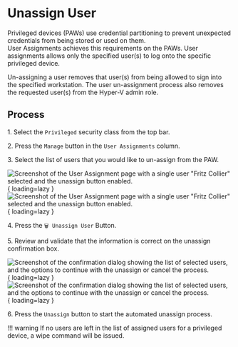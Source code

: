 # Unassign User

Privileged devices (PAWs) use credential partitioning to prevent unexpected credentials from being stored or used on them.  
User Assignments achieves this requirements on the PAWs. User assignments allows only the specified user(s) to log onto the specific privileged device.

Un-assigning a user removes that user(s) from being allowed to sign into the specified workstation.
The user un-assignment process also removes the requested user(s) from the Hyper-V admin role.

## Process

1\. Select the `Privileged` security class from the top bar.

2\. Press the `Manage` button in the `User Assignments` column.

3\. Select the list of users that you would like to un-assign from the PAW.

![Screenshot of the User Assignment page with a single user "Fritz Collier" selected and the unassign button enabled.](/assets/Images/Screenshots/Select-User-to-Unassign-Light.png#only-light){ loading=lazy }
![Screenshot of the User Assignment page with a single user "Fritz Collier" selected and the unassign button enabled.](/assets/Images/Screenshots/Select-User-to-Unassign-Dark.png#only-dark){ loading=lazy }

4\. Press the `🗑️ Unassign User` Button.

5\. Review and validate that the information is correct on the unassign confirmation box.

![Screenshot of the confirmation dialog showing the list of selected users, and the options to continue with the unassign or cancel the process.](/assets/Images/Screenshots/Confirm-Unassign-Light.png#only-light){ loading=lazy }
![Screenshot of the confirmation dialog showing the list of selected users, and the options to continue with the unassign or cancel the process.](/assets/Images/Screenshots/Confirm-Unassign-Dark.png#only-dark){ loading=lazy }

6\. Press the `Unassign` button to start the automated unassign process.

!!! warning
    If no users are left in the list of assigned users for a privileged device, a wipe command will be issued.
